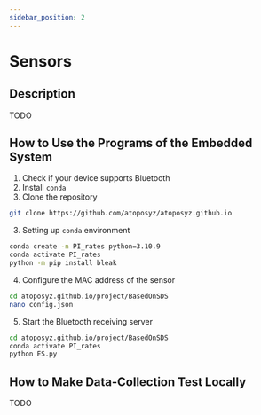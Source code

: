 ```yaml
---
sidebar_position: 2
---
```


# Sensors

## Description

TODO

## How to Use the Programs of the Embedded System

1. Check if your device supports Bluetooth
2. Install `conda`
3. Clone the repository

```bash
git clone https://github.com/atoposyz/atoposyz.github.io
```

3. Setting up `conda` environment

```bash
conda create -n PI_rates python=3.10.9
conda activate PI_rates
python -m pip install bleak
```

4. Configure the MAC address of the sensor

```bash
cd atoposyz.github.io/project/BasedOnSDS
nano config.json
```

5. Start the Bluetooth receiving server

```bash
cd atoposyz.github.io/project/BasedOnSDS
conda activate PI_rates
python ES.py
```

## How to Make Data-Collection Test Locally

TODO






